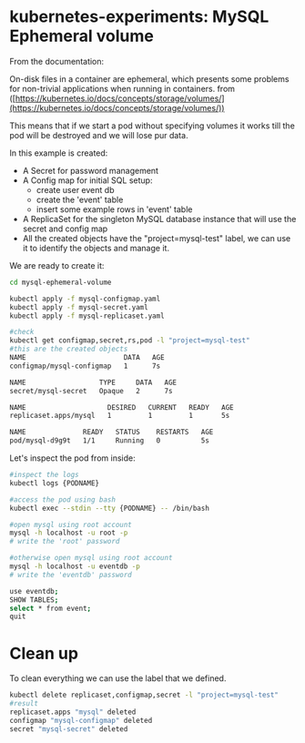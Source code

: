 # kubernetes-experiments: MySQL Ephemeral volume

From the documentation:


On-disk files in a container are ephemeral, which presents some problems for non-trivial applications when running in containers. 
from ([https://kubernetes.io/docs/concepts/storage/volumes/](https://kubernetes.io/docs/concepts/storage/volumes/))

This means that if we start a pod without specifying volumes it works till the pod will be destroyed and we will lose pur data.

In this example is created:
- A Secret for password management
- A Config map for initial SQL setup:
    - create user event db
    - create the 'event' table
    - insert some example rows in 'event' table
- A ReplicaSet for the singleton MySQL database instance that will use the secret and config map
- All the created objects have the "project=mysql-test" label, we can use it to identify the objects and manage it.

We are ready to create it:

```bash
cd mysql-ephemeral-volume

kubectl apply -f mysql-configmap.yaml
kubectl apply -f mysql-secret.yaml
kubectl apply -f mysql-replicaset.yaml

#check
kubectl get configmap,secret,rs,pod -l "project=mysql-test"
#this are the created objects
NAME                        DATA   AGE
configmap/mysql-configmap   1      7s

NAME                  TYPE     DATA   AGE
secret/mysql-secret   Opaque   2      7s

NAME                    DESIRED   CURRENT   READY   AGE
replicaset.apps/mysql   1         1         1       5s

NAME              READY   STATUS    RESTARTS   AGE
pod/mysql-d9g9t   1/1     Running   0          5s

```

Let's inspect the pod from inside:

```bash
#inspect the logs
kubectl logs {PODNAME}

#access the pod using bash
kubectl exec --stdin --tty {PODNAME} -- /bin/bash

#open mysql using root account
mysql -h localhost -u root -p
# write the 'root' password

#otherwise open mysql using root account
mysql -h localhost -u eventdb -p
# write the 'eventdb' password

use eventdb;
SHOW TABLES;
select * from event;
quit
```

# Clean up
To clean everything we can use the label that we defined.
```bash
kubectl delete replicaset,configmap,secret -l "project=mysql-test"
#result
replicaset.apps "mysql" deleted
configmap "mysql-configmap" deleted
secret "mysql-secret" deleted
```